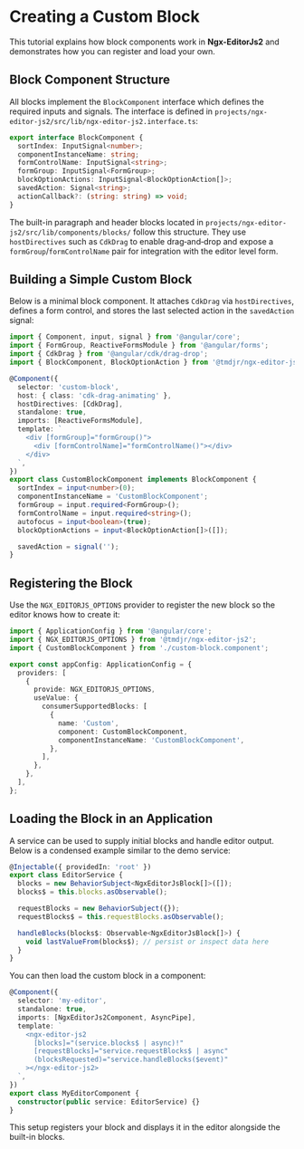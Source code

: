 # Creating a Custom Block

This tutorial explains how block components work in **Ngx-EditorJs2** and demonstrates how you can register and load your own.

## Block Component Structure

All blocks implement the `BlockComponent` interface which defines the required inputs and signals. The interface is defined in `projects/ngx-editor-js2/src/lib/ngx-editor-js2.interface.ts`:

```ts
export interface BlockComponent {
  sortIndex: InputSignal<number>;
  componentInstanceName: string;
  formControlName: InputSignal<string>;
  formGroup: InputSignal<FormGroup>;
  blockOptionActions: InputSignal<BlockOptionAction[]>;
  savedAction: Signal<string>;
  actionCallback?: (string: string) => void;
}
```

The built-in paragraph and header blocks located in `projects/ngx-editor-js2/src/lib/components/blocks/` follow this structure. They use `hostDirectives` such as `CdkDrag` to enable drag‑and‑drop and expose a `formGroup`/`formControlName` pair for integration with the editor level form.

## Building a Simple Custom Block

Below is a minimal block component. It attaches `CdkDrag` via `hostDirectives`, defines a form control, and stores the last selected action in the `savedAction` signal:

```ts
import { Component, input, signal } from '@angular/core';
import { FormGroup, ReactiveFormsModule } from '@angular/forms';
import { CdkDrag } from '@angular/cdk/drag-drop';
import { BlockComponent, BlockOptionAction } from '@tmdjr/ngx-editor-js2';

@Component({
  selector: 'custom-block',
  host: { class: 'cdk-drag-animating' },
  hostDirectives: [CdkDrag],
  standalone: true,
  imports: [ReactiveFormsModule],
  template: `
    <div [formGroup]="formGroup()">
      <div [formControlName]="formControlName()"></div>
    </div>
  `,
})
export class CustomBlockComponent implements BlockComponent {
  sortIndex = input<number>(0);
  componentInstanceName = 'CustomBlockComponent';
  formGroup = input.required<FormGroup>();
  formControlName = input.required<string>();
  autofocus = input<boolean>(true);
  blockOptionActions = input<BlockOptionAction[]>([]);

  savedAction = signal('');
}
```

## Registering the Block

Use the `NGX_EDITORJS_OPTIONS` provider to register the new block so the editor knows how to create it:

```ts
import { ApplicationConfig } from '@angular/core';
import { NGX_EDITORJS_OPTIONS } from '@tmdjr/ngx-editor-js2';
import { CustomBlockComponent } from './custom-block.component';

export const appConfig: ApplicationConfig = {
  providers: [
    {
      provide: NGX_EDITORJS_OPTIONS,
      useValue: {
        consumerSupportedBlocks: [
          {
            name: 'Custom',
            component: CustomBlockComponent,
            componentInstanceName: 'CustomBlockComponent',
          },
        ],
      },
    },
  ],
};
```

## Loading the Block in an Application

A service can be used to supply initial blocks and handle editor output. Below is a condensed example similar to the demo service:

```ts
@Injectable({ providedIn: 'root' })
export class EditorService {
  blocks = new BehaviorSubject<NgxEditorJsBlock[]>([]);
  blocks$ = this.blocks.asObservable();

  requestBlocks = new BehaviorSubject({});
  requestBlocks$ = this.requestBlocks.asObservable();

  handleBlocks(blocks$: Observable<NgxEditorJsBlock[]>) {
    void lastValueFrom(blocks$); // persist or inspect data here
  }
}
```

You can then load the custom block in a component:

```ts
@Component({
  selector: 'my-editor',
  standalone: true,
  imports: [NgxEditorJs2Component, AsyncPipe],
  template: `
    <ngx-editor-js2
      [blocks]="(service.blocks$ | async)!"
      [requestBlocks]="service.requestBlocks$ | async"
      (blocksRequested)="service.handleBlocks($event)"
    ></ngx-editor-js2>
  `,
})
export class MyEditorComponent {
  constructor(public service: EditorService) {}
}
```

This setup registers your block and displays it in the editor alongside the built-in blocks.
